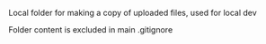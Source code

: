 Local folder for making a copy of uploaded files, used for local dev

Folder content is excluded in main .gitignore